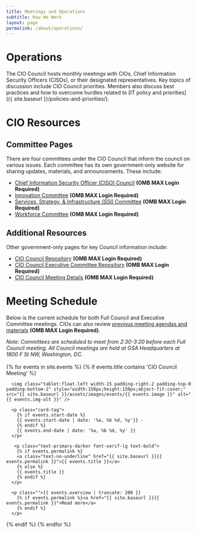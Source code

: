 ```yaml
---
title: Meetings and Operations
subtitle: How We Work
layout: page
permalink: /about/operations/
---
```

# Operations
The CIO Council hosts monthly meetings with CIOs, Chief Information Security Officers (CISOs), or their designated representatives. Key topics of discussion include CIO Council priorities. Members also discuss best practices and how to overcome hurdles related to [IT policy and priorities]({{ site.baseurl }}/policies-and-priorities/).

# CIO Resources
## Committee Pages
There are four committees under the CIO Council that inform the council on various issues. Each committee has its own government-only website for sharing updates, materials, and announcements. These include:
* [Chief Information Security Officer (CISO) Council](https://community.max.gov/display/Egov/Federal+CISO+Council) **(OMB MAX Login Required)**
* [Innovation Committee](https://community.max.gov/display/Egov/CIO+Council+Innovation+Committee) **(OMB MAX Login Required)**
* [Services, Strategy, & Infrastructure (SSI) Committee](https://community.max.gov/x/URp5K) **(OMB MAX Login Required)**
* [Workforce Committee](https://community.max.gov/display/Egov/CIO+Council+Workforce+Committee) **(OMB MAX Login Required)**

## Additional Resources
Other government-only pages for key Council information include:
* [CIO Council Repository](https://community.max.gov/display/Egov/CIO+Council+Home+Page) **(OMB MAX Login Required)**
* [CIO Council Executive Committee Repository](https://community.max.gov/display/Egov/CIO+Council+Executive+Committee) **(OMB MAX Login Required)**
* [CIO Council Meeting Details](https://community.max.gov/display/Egov/CIO+Council+Calendar) **(OMB MAX Login Required)**

# Meeting Schedule
Below is the current schedule for both Full Council and Executive Committee meetings. CIOs can also review [previous meeting agendas and materials](https://community.max.gov/display/Egov/CIO+Council+Previous+Meeting+Documents) **(OMB MAX Login Required)**.

*Note: Committees are scheduled to meet from 2:30-3:20 before each Full Council meeting. All Council meetings are held at GSA Headquarters at 1800 F St NW, Washington, DC.*<br>
<br>
{% for events in site.events %}
{% if events.title contains 'CIO Council Meeting' %}

  <div class="padding-bottom-3 margin-top-1">

      <img class="tablet:float-left width-15 padding-right-2 padding-top-0 padding-bottom-2" style="width:150px;height:150px;object-fit:cover;" src="{{ site.baseurl }}/assets/images/events/{{ events.image }}" alt="{{ events.img-alt }}" />

      <p class="card-tag">
        {% if events.start-date %}
        {{ events.start-date | date: '%a, %b %d, %y'}} -
        {% endif %}
        {{ events.end-date | date: '%a, %b %d, %y' }}
      </p>

       <p class="text-primary-darker font-serif-lg text-bold">
        {% if events.permalink %}
        <a class="text-no-underline" href="{{ site.baseurl }}{{ events.permalink }}">{{ events.title }}</a>
        {% else %}
        {{ events.title }}
        {% endif %}
      </p>

      <p class="">{{ events.overview | truncate: 200 }}
        {% if events.permalink %}<a href="{{ site.baseurl }}{{ events.permalink }}">Read more</a>
        {% endif %}
      </p>

  </div>

{% endif %}
{% endfor %}
